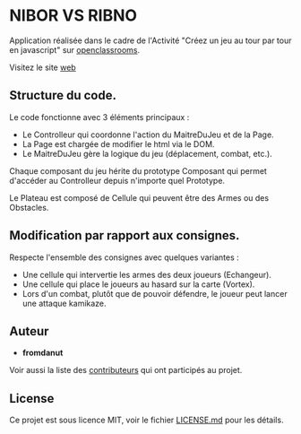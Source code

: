 # NIBOR VS RIBNO

Application réalisée dans le cadre de l'Activité "Créez un jeu au tour par tour en javascript" sur [openclassrooms](https://openclassrooms.com/courses/creez-un-jeu-de-plateau-tour-par-tour-en-javascript).

Visitez le site [web](https://jeu-de-plateau.herokuapp.com/index.html)


## Structure du code.

Le code fonctionne avec 3 éléments principaux :

- Le Controlleur qui coordonne l'action du MaitreDuJeu et de la Page.
- La Page est chargée de modifier le html via le DOM.
- Le MaitreDuJeu gère la logique du jeu (déplacement, combat, etc.).

Chaque composant du jeu hérite du prototype Composant qui permet d'accéder au Controlleur depuis n'importe quel Prototype.

Le Plateau est composé de Cellule qui peuvent être des Armes ou des Obstacles.


## Modification par rapport aux consignes.
Respecte l'ensemble des consignes avec quelques variantes :

- Une cellule qui intervertie les armes des deux joueurs (Echangeur).
- Une cellule qui place le joueurs au hasard sur la carte (Vortex).
- Lors d'un combat, plutôt que de pouvoir défendre, le joueur peut lancer une attaque kamikaze.


## Auteur

* **fromdanut**

Voir aussi la liste des [contributeurs](https://github.com/fromdanut/jeu_de_plateau/graphs/contributors) qui ont participés au projet.

## License

Ce projet est sous licence MIT, voir le fichier [LICENSE.md](https://github.com/fromdanut/jeu_de_plateau/blob/master/LICENCE.md) pour les détails.
